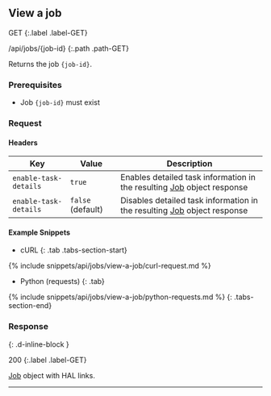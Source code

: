 ## View a job

GET
{:.label .label-GET}

/api/jobs/{job-id}
{:.path .path-GET}

Returns the job `{job-id}`.

### Prerequisites
- Job `{job-id}` must exist

### Request
#### Headers

Key | Value | Description
--- | ----- | -----------
`enable-task-details` | `true` | Enables detailed task information in the resulting [Job](#job) object response
`enable-task-details` | `false` (default) | Disables detailed task information in the resulting [Job](#job) object response

#### Example Snippets
- cURL
{: .tab .tabs-section-start}

{% include snippets/api/jobs/view-a-job/curl-request.md %}

- Python (requests)
{: .tab}

{% include snippets/api/jobs/view-a-job/python-requests.md %}
{: .tabs-section-end}

### Response
{: .d-inline-block }

200
{:.label .label-GET}

[Job](#job) object with HAL links.

---
